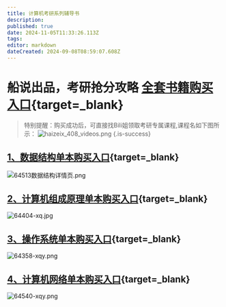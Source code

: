 ```yaml
---
title: 计算机考研系列辅导书
description: 
published: true
date: 2024-11-05T11:33:26.113Z
tags: 
editor: markdown
dateCreated: 2024-09-08T08:59:07.608Z
---
```


# 船说出品，考研抢分攻略  [全套书籍购买入口](https://item.jd.com/14309389.html#crumb-wrap){target=_blank}

> 特别提醒：购买成功后，可直接找Bili姐领取考研专属课程,课程名如下图所示：
![haizeix_408_videos.png](/images/haizeix_408_videos.png)
{.is-success}

## [1、数据结构单本购买入口](https://item.jd.com/14220779.html#crumb-wrap){target=_blank}
![64513数据结构详情页.png](/images/64513数据结构详情页.png)
## [2、计算机组成原理单本购买入口](https://item.jd.com/14234011.html#crumb-wrap){target=_blank}
![64404-xq.jpg](/images/64404-xq.jpg)
## [3、操作系统单本购买入口](https://item.jd.com/14818546.html#crumb-wrap){target=_blank}
![64358-xqy.png](/images/64358-xqy.png)
## [4、计算机网络单本购买入口](https://item.jd.com/14690820.html#crumb-wrap){target=_blank}
![64540-xqy.png](/images/64540-xqy.png)